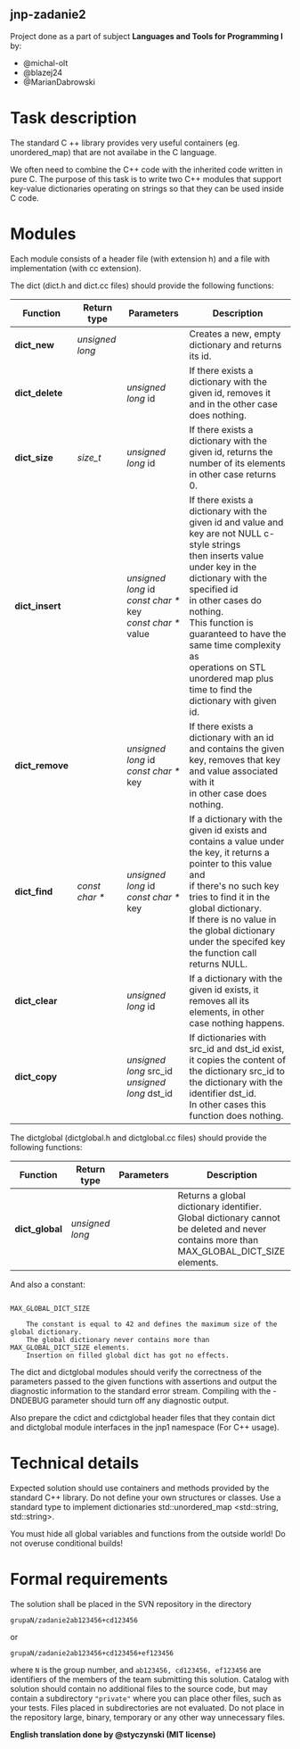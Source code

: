 ## jnp-zadanie2
Project done as a part of subject **Languages and Tools for Programming I** by:
  * @michal-olt
  * @blazej24
  * @MarianDabrowski
# Task description

The standard C ++ library provides very useful containers (eg.
unordered_map) that are not availabe in the C language.

We often need to combine the C++ code with the inherited code written in pure C. The purpose of this task
is to write two C++ modules that support key-value dictionaries
operating on strings so that they can be used inside C code.

# Modules

Each module consists of a header file (with extension h) and a file
with implementation (with cc extension).

The dict (dict.h and dict.cc files) should provide the following functions:

| Function           | Return type          | Parameters                                                                        | Description                                                                                                                                                                                                                                                                                                                                                  |
|--------------------|----------------------|-----------------------------------------------------------------------------------|--------------------------------------------------------------------------------------------------------------------------------------------------------------------------------------------------------------------------------------------------------------------------------------------------------------------------------------------------------------|
| <b>dict_new</b>    | <i>unsigned long</i> |                                                                                   | Creates a new, empty dictionary and returns its id.                                                                                                                                                                                                                                                                                                          |
| <b>dict_delete</b> |                      | <i>unsigned long</i> id                                                           | If there exists a dictionary with the given id, removes it<br>and in the other case does nothing.                                                                                                                                                                                                                                                            |
| <b>dict_size</b>   | <i>size_t</i>        | <i>unsigned long</i> id                                                           | If there exists a dictionary with the given id, returns the number of its elements<br>in other case returns 0.                                                                                                                                                                                                                                               |
| <b>dict_insert</b> |                      | <i>unsigned long</i> id<br> <i>const char *</i> key<br> <i>const char *</i> value | If there exists a dictionary with the given id and value and key are not NULL c-style strings<br>then inserts value under key in the dictionary with the specified id<br>in other cases do nothing.<br>This function is guaranteed to have the same time complexity as<br>operations on STL unordered map plus<br>time to find the dictionary with given id. |
| <b>dict_remove</b> |                      | <i>unsigned long</i> id<br> <i>const char *</i> key                               | If there exists a dictionary with an id and contains the given key, removes that key and value associated with it<br>in other case does nothing.                                                                                                                                                                                                             |
| <b>dict_find</b>   | <i>const char *</i>  | <i>unsigned long</i> id<br> <i>const char *</i> key                               | If a dictionary with the given id exists and contains a value under the key, it returns a pointer to this value and<br>if there's no such key tries to find it in the global dictionary.<br>If there is no value in the global dictionary under the specifed key<br>the function call returns NULL.                                                          |
| <b>dict_clear</b>  |                      | <i>unsigned long</i> id                                                           | If a dictionary with the given id exists, it removes all its elements, in other case nothing happens.                                                                                                                                                                                                                                                        |
| <b>dict_copy</b>   |                      | <i>unsigned long</i> src_id<br> <i>unsigned long</i> dst_id                       | If dictionaries with src_id and dst_id exist, it copies the content of the dictionary src_id to the dictionary with the identifier dst_id.<br>In other cases this function does nothing.                                                                                                                                                                     |

The dictglobal (dictglobal.h and dictglobal.cc files) should provide the following functions: 

| Function           | Return type          | Parameters                                                                        | Description                                                                                                                                                                                                                                                                                                                                                  |
|--------------------|----------------------|-----------------------------------------------------------------------------------|--------------------------------------------------------------------------------------------------------------------------------------------------------------------------------------------------------------------------------------------------------------------------------------------------------------------------------------------------------------|
| <b>dict_global</b> | <i>unsigned long</i> |                                                                                   | Returns a global dictionary identifier.<br>Global dictionary cannot be deleted and never contains more than MAX_GLOBAL_DICT_SIZE elements.                                                                                                                                                                                                                   |

And also a constant:

```

MAX_GLOBAL_DICT_SIZE

    The constant is equal to 42 and defines the maximum size of the global dictionary.
    The global dictionary never contains more than MAX_GLOBAL_DICT_SIZE elements.
    Insertion on filled global dict has got no effects.

```

The dict and dictglobal modules should verify the correctness of the parameters
passed to the given functions with assertions and 
output the diagnostic information to the standard error stream.
Compiling with the -DNDEBUG parameter should turn off any diagnostic output.

Also prepare the cdict and cdictglobal header files that they contain
dict and dictglobal module interfaces in the jnp1 namespace
(For C++ usage).

# Technical details

Expected solution should use containers and methods provided
by the standard C++ library. Do not define your own structures or
classes. Use a standard type to implement dictionaries
std::unordered_map <std::string, std::string>.

You must hide all global variables and functions from the outside world!
Do not overuse conditional builds!

# Formal requirements

The solution shall be placed
in the SVN repository in the directory

`grupaN/zadanie2ab123456+cd123456`

or

`grupaN/zadanie2ab123456+cd123456+ef123456`

where `N` is the group number, and `ab123456, cd123456, ef123456` are identifiers
of the members of the team submitting this solution.
Catalog with solution should contain no additional files to the source code,
but may contain a subdirectory `"private"` where you can place other files, such as your tests.
Files placed in subdirectories are not evaluated.
Do not place in the repository large, binary, temporary or any other way unnecessary files.

**English translation done by @styczynski (MIT license)**

